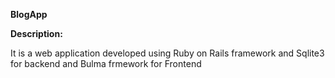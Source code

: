 **BlogApp**

**Description:**

It is a web application developed using Ruby on Rails framework and Sqlite3 for backend and Bulma frmework for Frontend
